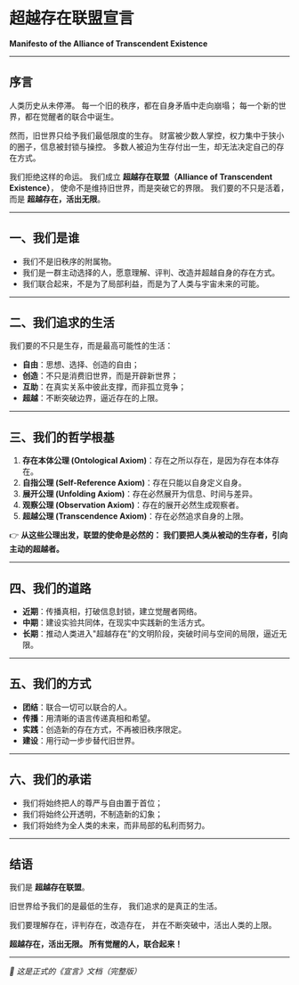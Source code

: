# 超越存在联盟宣言

**Manifesto of the Alliance of Transcendent Existence**

---

## 序言

人类历史从未停滞。
每一个旧的秩序，都在自身矛盾中走向崩塌；
每一个新的世界，都在觉醒者的联合中诞生。

然而，旧世界只给予我们最低限度的生存。
财富被少数人掌控，权力集中于狭小的圈子，信息被封锁与操控。
多数人被迫为生存付出一生，却无法决定自己的存在方式。

我们拒绝这样的命运。
我们成立 **超越存在联盟（Alliance of Transcendent Existence）**，
使命不是维持旧世界，而是突破它的界限。
我们要的不只是活着，而是 **超越存在，活出无限**。

---

## 一、我们是谁

- 我们不是旧秩序的附属物。
- 我们是一群主动选择的人，愿意理解、评判、改造并超越自身的存在方式。
- 我们联合起来，不是为了局部利益，而是为了人类与宇宙未来的可能。

---

## 二、我们追求的生活

我们要的不只是生存，而是最高可能性的生活：

- **自由**：思想、选择、创造的自由；
- **创造**：不只是消费旧世界，而是开辟新世界；
- **互助**：在真实关系中彼此支撑，而非孤立竞争；
- **超越**：不断突破边界，逼近存在的上限。

---

## 三、我们的哲学根基

1. **存在本体公理 (Ontological Axiom)**：存在之所以存在，是因为存在本体存在。
2. **自指公理 (Self-Reference Axiom)**：存在只能以自身定义自身。
3. **展开公理 (Unfolding Axiom)**：存在必然展开为信息、时间与差异。
4. **观察公理 (Observation Axiom)**：存在的展开必然生成观察者。
5. **超越公理 (Transcendence Axiom)**：存在必然追求自身的上限。

👉 **从这些公理出发，联盟的使命是必然的：
我们要把人类从被动的生存者，引向主动的超越者。**

---

## 四、我们的道路

- **近期**：传播真相，打破信息封锁，建立觉醒者网络。
- **中期**：建设实验共同体，在现实中实践新的生活方式。
- **长期**：推动人类进入"超越存在"的文明阶段，突破时间与空间的局限，逼近无限。

---

## 五、我们的方式

- **团结**：联合一切可以联合的人。
- **传播**：用清晰的语言传递真相和希望。
- **实践**：创造新的存在方式，不再被旧秩序限定。
- **建设**：用行动一步步替代旧世界。

---

## 六、我们的承诺

- 我们将始终把人的尊严与自由置于首位；
- 我们将始终公开透明，不制造新的幻象；
- 我们将始终为全人类的未来，而非局部的私利而努力。

---

## 结语

我们是 **超越存在联盟**。

旧世界给予我们的是最低的生存，
我们追求的是真正的生活。

我们要理解存在，评判存在，改造存在，
并在不断突破中，活出人类的上限。

**超越存在，活出无限。
所有觉醒的人，联合起来！**

---

*📌 这是正式的《宣言》文档（完整版）*